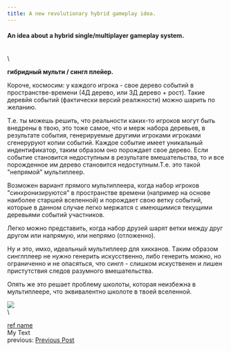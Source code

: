 ```yaml
---
title: A new revolutionary hybrid gameplay idea.
---
```


#### An idea about a hybrid single/multiplayer gameplay system.
\
\

**гибридный мульти / сингл плейер.**

Короче, космосим: у каждого игрока - свое дерево событий в пространстве-времени (4Д дерево, или 3Д деревo + рост). Такие деревйя событий (фактически версий реалжности) можно шарить по желанию. 

Т.е. ты можешь решить, что реальности каких-то игроков могут быть внедрены в твою, это тоже самое, что и мерж набора деревьев, в результате события, генерируемые другими игроками игроками сгенеруруют копии событий.  Каждое событие имеет уникальный индентификатор, таким образом оно порождает свое дерево.  Если событие становится недоступным в результате вмешательства, то и все порожденное им дерево становится недоступным.Т.е. это такой "непрямой" мультиплеер.

Возможен вариант прямого мультиплеера, когда набор игроков "синхронизируются" в пространстве времени (например на основе наиболее старшей вселенной) и порождает свою ветку событий, которые в данном случае легко мержатся с имеющимися текущими деревьями событий участников.  

Легко можно представить, когда набор друзей шарят ветки между друг другом или напрямую, или непрямо (отложенно). 

Ну и это, имхо, идеальный мультиплеер для хикканов. Tаким образом синглплеер не нужно генерить искусственно, либо генерить можно, но ограниченно и не опасяться, что сингл - слишком искуственен и лишен пристутствия следов разумного вмешательства. 

Oпять же это решает проблему школоты, которая неизбежна в мультиплеере, что эквивалентно школоте в твоей вселенной.

![](../images/my_image.png)
\
\

[ref name](https://ref_link_addres)
\
My Text
\
previous: [Previous Post](../posts/previous_post_name.html)
